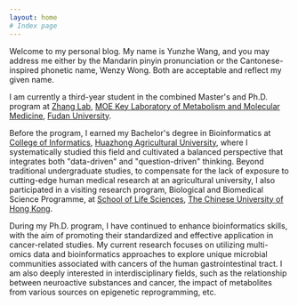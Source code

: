 ```yaml
---
layout: home
# Index page
---
```


Welcome to my personal blog. My name is Yunzhe Wang, and you may address me either by the Mandarin pinyin pronunciation or the Cantonese-inspired phonetic name, Wenzy Wong. Both are acceptable and reflect my given name.

I am currently a third-year student in the combined Master's and Ph.D. program at [Zhang Lab](https://zhanglab-fudan.github.io/), [MOE Key Laboratory of Metabolism and Molecular Medicine](http://www.klmm.fudan.edu.cn/), [Fudan University](https://www.fudan.edu.cn/en/). 

Before the program, I earned my Bachelor's degree in Bioinformatics at [College of Informatics](https://encoi.hzau.edu.cn/), [Huazhong Agricultural University](https://en.hzau.edu.cn/), where I systematically studied this field and cultivated a balanced perspective that integrates both "data-driven" and "question-driven" thinking. Beyond traditional undergraduate studies, to compensate for the lack of exposure to cutting-edge human medical research at an agricultural university, I also participated in a visiting research program, Biological and Biomedical Science Programme, at [School of Life Sciences](https://www.sls.cuhk.edu.hk/), [The Chinese University of Hong Kong](https://www.cuhk.edu.hk/english/). 

During my Ph.D. program, I have continued to enhance bioinformatics skills, with the aim of promoting their standardized and effective application in cancer-related studies. My current research focuses on utilizing multi-omics data and bioinformatics approaches to explore unique microbial communities associated with cancers of the human gastrointestinal tract. I am also deeply interested in interdisciplinary fields, such as the relationship between neuroactive substances and cancer, the impact of metabolites from various sources on epigenetic reprogramming, etc. 
